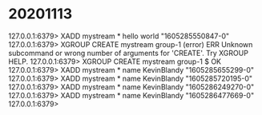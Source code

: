 # 20201113

127.0.0.1:6379> XADD mystream * hello world
"1605285550847-0"
127.0.0.1:6379> XGROUP CREATE mystream group-1
(error) ERR Unknown subcommand or wrong number of arguments for 'CREATE'. Try XGROUP HELP.
127.0.0.1:6379> XGROUP CREATE mystream group-1 $
OK
127.0.0.1:6379> XADD mystream * name KevinBlandy
"1605285655299-0"
127.0.0.1:6379> XADD mystream * name KevinBlandy
"1605285720195-0"
127.0.0.1:6379> XADD mystream * name KevinBlandy
"1605286249270-0"
127.0.0.1:6379> XADD mystream * name KevinBlandy
"1605286477669-0"
127.0.0.1:6379>
